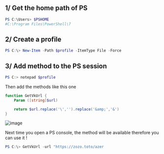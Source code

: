 
## 1/ Get the home path of PS

```ps1
PS C:\Users> $PSHOME
#C:\Program Files\PowerShell\7
```

## 2/ Create a profile
```ps1
PS C:\> New-Item -Path $profile -ItemType File -Force
```

## 3/ Add method to the PS session

```ps1
PS C:> notepad $profile
```

Then add the methods like this one 

```ps1
function GetVkUrl {
	Param ([string]$url)

	return $url.replace('\','').replace('&amp;','&')
}
```

![image](https://user-images.githubusercontent.com/26850726/210091739-20f0f3b7-6e3c-45f0-8844-eba67d95f00c.png)


Next time you open a PS console, the method will be available therefore you can use it !

```ps1
PS C:\> GetVkUrl -url "https://zozo.toto/azer
```

